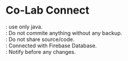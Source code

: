 # Co-Lab Connect <br>
: use only java. <br>
: Do not commite anything without any backup. <br>
: Do not share source/code. <br>
: Connected with Firebase Database. <br>
: Notify before any changes. <br>
